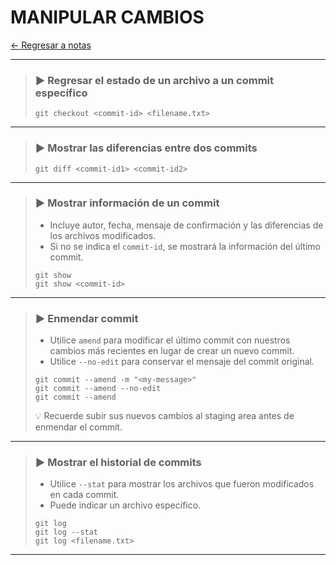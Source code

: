 # MANIPULAR CAMBIOS

[← Regresar a notas](../../README.md) <br>

----

> ### ▶️ Regresar el estado de un archivo a un commit específico
> ```shell script
> git checkout <commit-id> <filename.txt>
> ```

----

> ### ▶️ Mostrar las diferencias entre dos commits
> ```shell script
> git diff <commit-id1> <commit-id2>
> ```

----

> ### ▶️ Mostrar información de un commit
> - Incluye autor, fecha, mensaje de confirmación y las diferencias de los archivos modificados.
> - Si no se indica el `commit-id`, se mostrará la información del último commit.
> ```shell script
> git show
> git show <commit-id>
> ```

----

> ### ▶️ Enmendar commit
> - Utilice `amend` para modificar el último commit con nuestros cambios más recientes en lugar de crear un nuevo commit.
> - Utilice `--no-edit` para conservar el mensaje del commit original.
> ```shell script
> git commit --amend -m "<my-message>"
> git commit --amend --no-edit
> git commit --amend
> ```
> 💡 Recuerde subir sus nuevos cambios al staging area antes de enmendar el commit.

----

> ### ▶️ Mostrar el historial de commits
> - Utilice `--stat` para mostrar los archivos que fueron modificados en cada commit.
> - Puede indicar un archivo específico.
> ```shell script
> git log
> git log --stat
> git log <filename.txt>
> ```

----